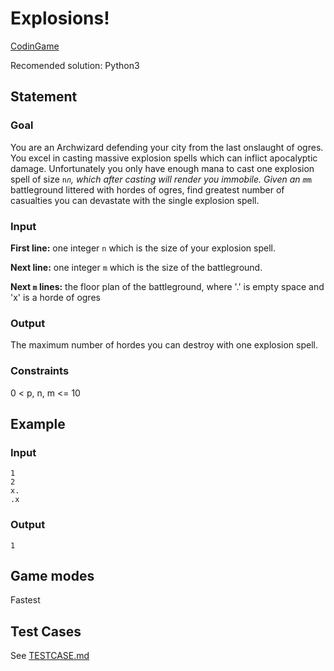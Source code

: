 Explosions!
===========

[CodinGame](https://www.codingame.com/contribute/view/124571d704a8c9f0cbcc3e1abb8b745eb3e1)

Recomended solution: Python3

Statement
---------

### Goal

You are an Archwizard defending your city from the last onslaught of ogres. You excel in casting massive explosion spells which can inflict apocalyptic damage. Unfortunately you only have enough mana to cast one explosion spell of size `n`*`n`, which after casting will render you immobile. Given an `m`*`m` battleground littered with hordes of ogres, find greatest number of casualties you can devastate with the single explosion spell.

### Input

**First line:** one integer `n` which is the size of your explosion spell.

**Next line:** one integer `m` which is the size of the battleground.

**Next `m` lines:** the floor plan of the battleground, where '.' is empty space and 'x' is a horde of ogres

### Output

The maximum number of hordes you can destroy with one explosion spell.

### Constraints

0 < p, n, m <= 10

Example
-------

### Input

```
1
2
x.
.x
```

### Output

```
1
```

Game modes
----------

Fastest

Test Cases
----------

See [TESTCASE.md](TESTCASE.md)